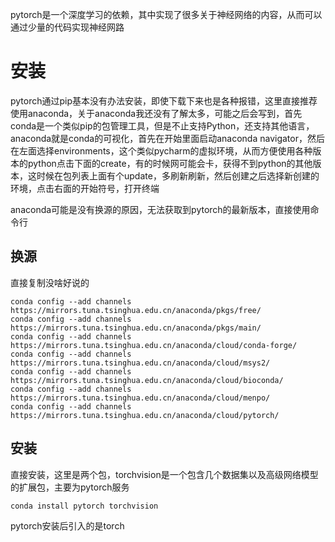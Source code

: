 pytorch是一个深度学习的依赖，其中实现了很多关于神经网络的内容，从而可以通过少量的代码实现神经网路

# 安装

pytorch通过pip基本没有办法安装，即使下载下来也是各种报错，这里直接推荐使用anaconda，关于anaconda我还没有了解太多，可能之后会写到，首先conda是一个类似pip的包管理工具，但是不止支持Python，还支持其他语言，anaconda就是conda的可视化，首先在开始里面启动anaconda navigator，然后在左面选择environments，这个类似pycharm的虚拟环境，从而方便使用各种版本的python点击下面的create，有的时候网可能会卡，获得不到python的其他版本，这时候在包列表上面有个update，多刷新刷新，然后创建之后选择新创建的环境，点击右面的开始符号，打开终端

anaconda可能是没有换源的原因，无法获取到pytorch的最新版本，直接使用命令行

## 换源

直接复制没啥好说的

~~~
conda config --add channels https://mirrors.tuna.tsinghua.edu.cn/anaconda/pkgs/free/
conda config --add channels https://mirrors.tuna.tsinghua.edu.cn/anaconda/pkgs/main/
conda config --add channels https://mirrors.tuna.tsinghua.edu.cn/anaconda/cloud/conda-forge/
conda config --add channels https://mirrors.tuna.tsinghua.edu.cn/anaconda/cloud/msys2/
conda config --add channels https://mirrors.tuna.tsinghua.edu.cn/anaconda/cloud/bioconda/
conda config --add channels https://mirrors.tuna.tsinghua.edu.cn/anaconda/cloud/menpo/
conda config --add channels https://mirrors.tuna.tsinghua.edu.cn/anaconda/cloud/pytorch/
~~~

## 安装

直接安装，这里是两个包，torchvision是一个包含几个数据集以及高级网络模型的扩展包，主要为pytorch服务

~~~
conda install pytorch torchvision
~~~

pytorch安装后引入的是torch

